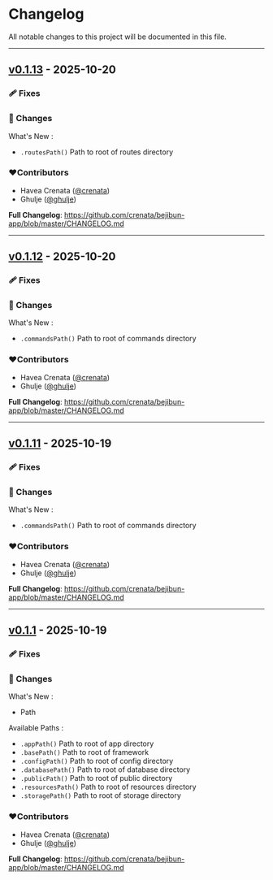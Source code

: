 # Changelog
All notable changes to this project will be documented in this file.

---

## [v0.1.13](https://github.com/crenata/bejibun-app/compare/v0.1.12...v0.1.13) - 2025-10-20

### 🩹 Fixes

### 📖 Changes
What's New :
- `.routesPath()` Path to root of routes directory

### ❤️Contributors
- Havea Crenata ([@crenata](https://github.com/crenata))
- Ghulje ([@ghulje](https://github.com/ghulje))

**Full Changelog**: https://github.com/crenata/bejibun-app/blob/master/CHANGELOG.md

---

## [v0.1.12](https://github.com/crenata/bejibun-app/compare/v0.1.11...v0.1.12) - 2025-10-20

### 🩹 Fixes

### 📖 Changes
What's New :
- `.commandsPath()` Path to root of commands directory

### ❤️Contributors
- Havea Crenata ([@crenata](https://github.com/crenata))
- Ghulje ([@ghulje](https://github.com/ghulje))

**Full Changelog**: https://github.com/crenata/bejibun-app/blob/master/CHANGELOG.md

---

## [v0.1.11](https://github.com/crenata/bejibun-app/compare/v0.1.1...v0.1.11) - 2025-10-19

### 🩹 Fixes

### 📖 Changes
What's New :
- `.commandsPath()` Path to root of commands directory

### ❤️Contributors
- Havea Crenata ([@crenata](https://github.com/crenata))
- Ghulje ([@ghulje](https://github.com/ghulje))

**Full Changelog**: https://github.com/crenata/bejibun-app/blob/master/CHANGELOG.md

---

## [v0.1.1](https://github.com/crenata/bejibun-app/compare/v0.1.1...v0.1.1) - 2025-10-19

### 🩹 Fixes

### 📖 Changes
What's New :
- Path

Available Paths :
- `.appPath()` Path to root of app directory
- `.basePath()` Path to root of framework
- `.configPath()` Path to root of config directory
- `.databasePath()` Path to root of database directory
- `.publicPath()` Path to root of public directory
- `.resourcesPath()` Path to root of resources directory
- `.storagePath()` Path to root of storage directory

### ❤️Contributors
- Havea Crenata ([@crenata](https://github.com/crenata))
- Ghulje ([@ghulje](https://github.com/ghulje))

**Full Changelog**: https://github.com/crenata/bejibun-app/blob/master/CHANGELOG.md